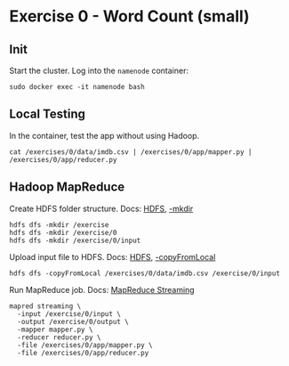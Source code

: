 # Exercise 0 - Word Count (small)

## Init
Start the cluster. Log into the `namenode` container:
```
sudo docker exec -it namenode bash
```

## Local Testing
In the container, test the app without using Hadoop.
```
cat /exercises/0/data/imdb.csv | /exercises/0/app/mapper.py | /exercises/0/app/reducer.py
```

## Hadoop MapReduce

Create HDFS folder structure. Docs: [HDFS](https://hadoop.apache.org/docs/r3.2.1/hadoop-project-dist/hadoop-common/FileSystemShell.html), [-mkdir](https://hadoop.apache.org/docs/r3.2.1/hadoop-project-dist/hadoop-common/FileSystemShell.html#mkdir)
```
hdfs dfs -mkdir /exercise
hdfs dfs -mkdir /exercise/0
hdfs dfs -mkdir /exercise/0/input
```


Upload input file to HDFS. Docs: [HDFS](https://hadoop.apache.org/docs/r3.2.1/hadoop-project-dist/hadoop-common/FileSystemShell.html), [-copyFromLocal](https://hadoop.apache.org/docs/r3.2.1/hadoop-project-dist/hadoop-common/FileSystemShell.html#copyFromLocal)
```
hdfs dfs -copyFromLocal /exercises/0/data/imdb.csv /exercise/0/input
```

Run MapReduce job. Docs: [MapReduce Streaming](https://hadoop.apache.org/docs/r3.2.1/hadoop-streaming/HadoopStreaming.html)
```
mapred streaming \
  -input /exercise/0/input \
  -output /exercise/0/output \
  -mapper mapper.py \
  -reducer reducer.py \
  -file /exercises/0/app/mapper.py \
  -file /exercises/0/app/reducer.py
```